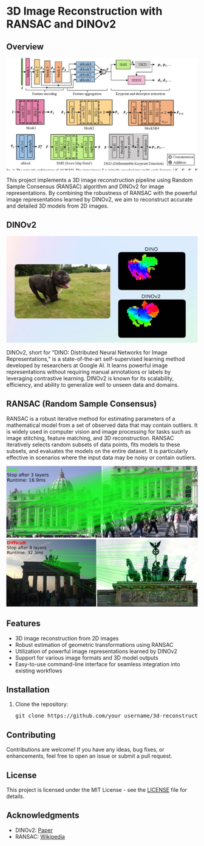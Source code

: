 <!DOCTYPE html>
<html lang="en">
<head>
    <meta charset="UTF-8">
    <meta name="viewport" content="width=device-width, initial-scale=1.0">
</head>
<body>
    <h1>3D Image Reconstruction with RANSAC and DINOv2</h1>
    <h2>Overview</h2>
   <img src="3.webp" alt="DINOv2">
    <p>This project implements a 3D image reconstruction pipeline using Random Sample Consensus (RANSAC) algorithm and DINOv2 for image representations. By combining the robustness of RANSAC with the powerful image representations learned by DINOv2, we aim to reconstruct accurate and detailed 3D models from 2D images.</p>
    <h2>DINOv2</h2>
     <img src="2.jpg" alt="DINOv2">
    <p>DINOv2, short for "DINO: Distributed Neural Networks for Image Representations," is a state-of-the-art self-supervised learning method developed by researchers at Google AI. It learns powerful image representations without requiring manual annotations or labels by leveraging contrastive learning. DINOv2 is known for its scalability, efficiency, and ability to generalize well to unseen data and domains.</p>
    <h2>RANSAC (Random Sample Consensus)</h2>
    <p>RANSAC is a robust iterative method for estimating parameters of a mathematical model from a set of observed data that may contain outliers. It is widely used in computer vision and image processing for tasks such as image stitching, feature matching, and 3D reconstruction. RANSAC iteratively selects random subsets of data points, fits models to these subsets, and evaluates the models on the entire dataset. It is particularly effective in scenarios where the input data may be noisy or contain outliers.</p>
  <img src="4.jpg" alt="DINOv2">
    <h2>Features</h2>
    <ul>
        <li>3D image reconstruction from 2D images</li>
        <li>Robust estimation of geometric transformations using RANSAC</li>
        <li>Utilization of powerful image representations learned by DINOv2</li>
        <li>Support for various image formats and 3D model outputs</li>
        <li>Easy-to-use command-line interface for seamless integration into existing workflows</li>
    </ul>
    <h2>Installation</h2>
    <ol>
        <li>Clone the repository:
            <pre>git clone https://github.com/your_username/3d-reconstruction.git</pre>
        </li>
    </ol>  
    <h2>Contributing</h2>
    <p>Contributions are welcome! If you have any ideas, bug fixes, or enhancements, feel free to open an issue or submit a pull request.</p>
    <h2>License</h2>
    <p>This project is licensed under the MIT License - see the <a href="LICENSE">LICENSE</a> file for details.</p>
    <h2>Acknowledgments</h2>
    <ul>
        <li>DINOv2: <a href="https://arxiv.org/abs/2111.00803">Paper</a></li>
        <li>RANSAC: <a href="https://en.wikipedia.org/wiki/Random_sample_consensus">Wikipedia</a></li>
    </ul>
</body>
</html>
